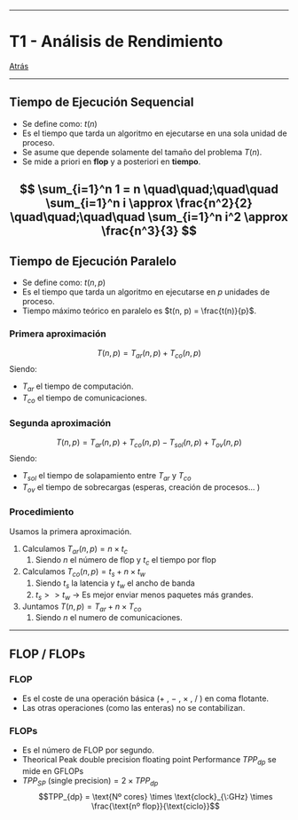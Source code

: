 
---
# T1 - Análisis de Rendimiento

[Atrás](../README.md)

---
## Tiempo de Ejecución Sequencial
- Se define como: $t(n)$ 
- Es el tiempo que tarda un algoritmo en ejecutarse en una sola unidad de proceso.
- Se asume que depende solamente del tamaño del problema $T(n)$.
- Se mide a priori en **flop** y a posteriori en **tiempo**.

$$
\sum_{i=1}^n 1 = n \quad\quad;\quad\quad \sum_{i=1}^n i \approx \frac{n^2}{2} \quad\quad;\quad\quad \sum_{i=1}^n i^2 \approx \frac{n^3}{3}
$$
---
## Tiempo de Ejecución Paralelo
- Se define como: $t(n, p)$ 
- Es el tiempo que tarda un algoritmo en ejecutarse en $p$ unidades de proceso.
- Tiempo máximo teórico en paralelo es $t(n, p) = \frac{t(n)}{p}$.
### Primera aproximación
$$T(n, p) = T_{ar}(n, p) + T_{co}(n, p)$$
Siendo:
- $T_{ar}$ el tiempo de computación.
- $T_{co}$ el tiempo de comunicaciones.

### Segunda aproximación
$$T(n, p) = T_{ar}(n, p) + T_{co}(n, p) - T_{sol}(n, p) + T_{ov}(n, p)$$
Siendo:
- $T_{sol}$ el tiempo de solapamiento entre $T_{ar}$ y $T_{co}$
- $T_{ov}$ el tiempo de sobrecargas (esperas, creación de procesos... )

### Procedimiento
Usamos la primera aproximación.
1. Calculamos $T_{ar}(n, p) = n \times t_c$ 
	1. Siendo $n$ el número de flop y $t_c$ el tiempo por flop
2. Calculamos $T_{co}(n, p) = t_s + n \times t_w$
	1. Siendo $t_s$ la latencia y $t_w$ el ancho de banda
	2. $t_s >> t_w$ -> Es mejor enviar menos paquetes más grandes.
3. Juntamos $T(n, p) = T_{ar} + n \times T_{co}$
	1. Siendo $n$ el numero de comunicaciones.

---
## FLOP / FLOPs
### FLOP
- Es el coste de una operación básica ($+$ , $-$ , $\times$ , $/$ ) en coma flotante.
- Las  otras operaciones (como las enteras) no se contabilizan.
### FLOPs
- Es el número de FLOP por segundo.
- Theorical Peak double precision floating point Performance $TPP_{dp}$ se mide en GFLOPs
- $TPP_{SP} \:\text{(single precision)} = 2\times TPP_{dp}$
$$TPP_{dp} = \text{Nº cores} \times \text{clock}_{\:GHz} \times \frac{\text{nº flop}}{\text{ciclo}}$$